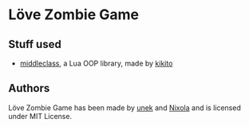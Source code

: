# Löve Zombie Game
## Stuff used
- [middleclass](http://github.com/kikito/middleclass), a Lua OOP library, made by [kikito](http://github.com/kikito)

## Authors
Löve Zombie Game has been made by [unek](http://github.com/unek) and [Nixola](http://github.com/Nixola) and is licensed under MIT License.